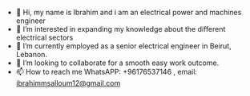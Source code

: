 - 👋 Hi, my name is Ibrahim and i am an electrical power and machines engineer
- 👀 I’m interested in expanding my knowledge about the different electrical sectors
- 🌱 I’m currently employed as a senior electrical engineer in Beirut, Lebanon.
- 💞️ I’m looking to collaborate for a smooth easy work outcome.
- 📫 How to reach me WhatsAPP: +96176537146 , email: ibrahimmsalloum12@gmail.com

<!---
ibrahim739/ibrahim739 is a ✨ special ✨ repository because its `README.md` (this file) appears on your GitHub profile.
You can click the Preview link to take a look at your changes.
--->
